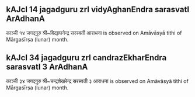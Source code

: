 ## kAJcI 14 jagadguru zrI vidyAghanEndra sarasvatI ArAdhanA

काञ्ची १४ जगद्गुरु श्री~विद्याघनेन्द्र सरस्वती आराधना is observed on Amāvāsyā tithi of Mārgaśīrṣa (lunar) month.



## kAJcI 34 jagadguru zrI candrazEkharEndra sarasvatI 3 ArAdhanA

काञ्ची ३४ जगद्गुरु श्री~चन्द्रशेखरेन्द्र सरस्वती ३ आराधना is observed on Amāvāsyā tithi of Mārgaśīrṣa (lunar) month.



